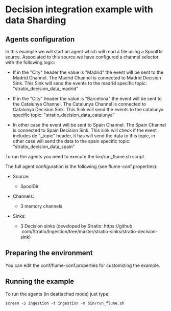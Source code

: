 Decision integration example with data Sharding
===============================================

Agents configuration
--------------------

In this example we will start an agent which will read a file using a SpoolDir source. Associated to this source we 
have configured a channel selector with the following logic:

* If in the "City" header the value is "Madrid" the event will be sent to the Madrid Channel. The Madrid Channel is 
connected to Madrid Decision Sink. This Sink will send the events to the madrid specific topic: 
"stratio_decision_data_madrid"

* If in the "City" header the value is "Barcelona" the event will be sent to the Catalunya Channel. The Catalunya 
Channel is connected to Catalunya Decision Sink. This Sink will send the events to the catalunya specific topic: 
  "stratio_decision_data_catalunya"

* In other case the event will be sent to Spain Channel. The Spain Channel is connected to Spain Decision Sink. This 
sink will check if the event includes de "_topic" header, it has will send the data to this topic, in other case will
 send the data to the spain specific topic: "stratio_decision_data_spain"


To run the agents you need to execute the bin/run_flume.sh script.

The full agent configuration is the following (see flume-conf.properties):

* Source: 
  - SpoolDir

* Channels:
  - 3 memory channels

* Sinks:
  - 3 Decision sinks (developed by Stratio: https://github
  .com/Stratio/Ingestion/tree/master/stratio-sinks/stratio-decision-sink)  
  

Preparing the environment
-------------------------

You can edit the conf/flume-conf.properties for customizing the example. 


Running the example
-------------------

To run the agents (in deattached mode) just type:

```
screen -S ingestion -t ingestion -m bin/run_flume.sh
```

